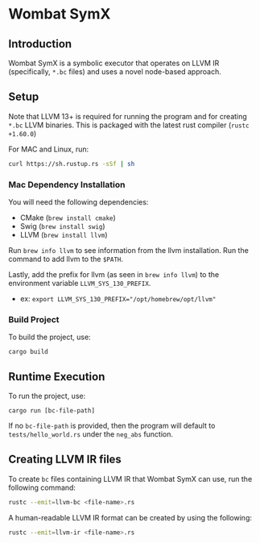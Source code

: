 # Wombat SymX

## Introduction

Wombat SymX is a symbolic executor that operates on LLVM IR (specifically, `*.bc` files) and uses a novel node-based approach.

## Setup

Note that LLVM 13+ is required for running the program and for creating `*.bc` LLVM binaries. This is packaged with the latest rust compiler (`rustc +1.60.0`)

For MAC and Linux, run:
```zsh
curl https://sh.rustup.rs -sSf | sh
```

### Mac Dependency Installation

You will need the following dependencies:
- CMake (`brew install cmake`)
- Swig (`brew install swig`)
- LLVM (`brew install llvm`)

Run `brew info llvm` to see information from the llvm installation. Run the command to add llvm to the `$PATH`.

Lastly, add the prefix for llvm (as seen in `brew info llvm`) to the environment variable `LLVM_SYS_130_PREFIX`.
- ex: `export LLVM_SYS_130_PREFIX="/opt/homebrew/opt/llvm"`

### Build Project

To build the project, use:
```
cargo build
```

## Runtime Execution

To run the project, use:
```
cargo run [bc-file-path]
```

If no `bc-file-path` is provided, then the program will default to `tests/hello_world.rs` under the `neg_abs` function.

## Creating LLVM IR files

To create `bc` files containing LLVM IR that Wombat SymX can use, run the following command:
```zsh
rustc --emit=llvm-bc <file-name>.rs
```

A human-readable LLVM IR format can be created by using the following:
```zsh
rustc --emit=llvm-ir <file-name>.rs
```
